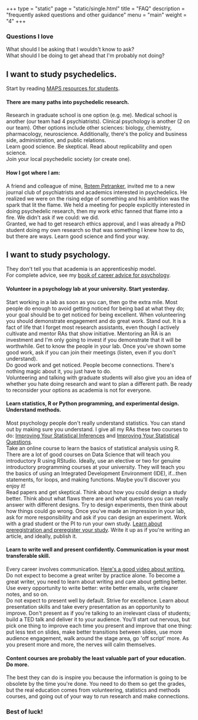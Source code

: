 +++
type = "static"
page = "static/single.html"
title = "FAQ"
description = "frequently asked questions and other guidance"
menu = "main"
weight = "4"
+++

<!-- Comment --> 

### Questions I love

What should I be asking that I wouldn't know to ask?  
What should I be doing to get ahead that I'm probably not doing?

## I want to study psychedelics.

Start by reading [MAPS resources for students](https://maps.org/take-action/resources/). 

#### There are many paths into psychedelic research.  
Research in graduate school is one option (e.g. me). Medical school is another (our team had 4 psychiatrists). Clinical psychology is another (2 on our team). Other options include other sciences: biology, chemistry, pharmacology, neuroscience. Additionally, there's the policy and business side, administration, and public relations.  
Learn good science. Be skeptical. Read about replicability and open science.  
Join your local psychedelic society (or create one).

#### How I got where I am:  
A friend and colleague of mine, [Rotem Petranker](https://www.petranker.com/), invited me to a new journal club of psychiatrists and academics interested in psychedelics. He realized we were on the rising edge of something and his ambition was the spark that lit the flame. We held a meeting for people explicitly interested in doing psychedelic research, then my work ethic fanned that flame into a fire. We didn't ask if we could: we did.  
Granted, we had to get research ethics approval, and I was already a PhD student doing my own research so that was something I knew how to do, but there are ways. Learn good science and find your way.


## I want to study psychology.  

They don't tell you that academia is an apprenticeship model.  
For complete advice, see my [book of career advice for psychology](https://my-digital-garden-thomasandersonscience.vercel.app/).  

#### Volunteer in a psychology lab at your university. Start yesterday.  
Start working in a lab as soon as you can, then go the extra mile. Most people do enough to avoid getting noticed for being bad at what they do; your goal should be to get noticed for being excellent. When volunteering you should demonstrate engagement and do great work. Stand out. It is a fact of life that I forget most research assistants, even though I actively cultivate and mentor RAs that show initiative. Mentoring an RA is an investment and I'm only going to invest if you demonstrate that it will be worthwhile. Get to know the people in your lab. Once you've shown some good work, ask if you can join their meetings (listen, even if you don't understand).  
Do good work and get noticed. People become connections. There's nothing magic about it, you just have to do.  
Volunteering and talking with graduate students will also give you an idea of whether you hate doing research and want to plan a different path. Be ready to reconsider your options as academia is not for everyone.

#### Learn statistics, R or Python programming, and experimental design. Understand methods.  
Most psychology people don't really understand statistics. You can stand out by making sure you understand. I give all my RAs these two courses to do: [Improving Your Statistical Inferences](https://www.coursera.org/learn/statistical-inferences?) and [Improving Your Statistical Questions](https://www.coursera.org/learn/improving-statistical-questions).  
Take an online course to learn the basics of statistical analysis using R. There are a lot of good courses on Data Science that will teach you introductory R using RStudio. Ideally, use an elective or two for genuine introductory programming courses at your university. They will teach you the basics of using an Integrated Development Environment (IDE), if...then statements, for loops, and making functions. Maybe you'll discover you enjoy it!  
Read papers and get skeptical. Think about how you could design a study better. Think about what flaws there are and what questions you can really answer with different designs. Try to design experiments, then think about how things could go wrong. Once you've made an impression in your lab, ask for more responsibility and ask if you can design an experiment. Work with a grad student or the PI to run your own study. [Learn about preregistration and preregister your study](https://www.youtube.com/playlist?list=PLMOU-iLiJIc0amNVabGXJ0liKwIwxqkO8). Write it up as if you're writing an article, and ideally, publish it.

#### Learn to write well and present confidently. Communication is your most transferable skill.  
Every career involves communication. [Here's a good video about writing.](https://youtu.be/vtIzMaLkCaM)  
Do not expect to become a great writer by practice alone. To become a great writer, you need to learn about writing and care about getting better. Use every opportunity to write better: write better emails, write clearer notes, and so on.  
Do not expect to present well by default. Strive for excellence. Learn about presentation skills and take every presentation as an opportunity to improve. Don't present as if you're talking to an irrelevant class of students; build a TED talk and deliver it to your audience. You'll start out nervous, but pick one thing to improve each time you present and improve that one thing: put less text on slides, make better transitions between slides, use more audience engagement, walk around the stage area, go 'off script' more. As you present more and more, the nerves will calm themselves.

#### Content courses are probably the least valuable part of your education. Do more.
The best they can do is inspire you because the information is going to be obsolete by the time you're done. You need to do them so get the grades, but the real education comes from volunteering, statistics and methods courses, and going out of your way to run research and make connections.

### Best of luck!


